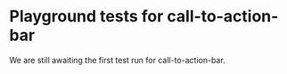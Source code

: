 # Playground tests for call-to-action-bar
We are still awaiting the first test run for call-to-action-bar.
